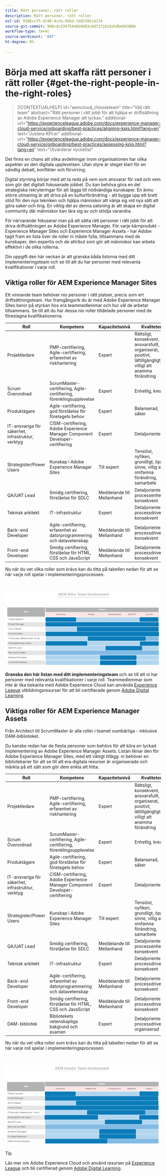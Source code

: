 ```yaml
---
title: Rätt personer, rätt roller
description: Rätt personer, rätt roller
exl-id: 9106ccf5-dc90-4ccb-95bd-7dd5392cd174
source-git-commit: 900cdc53475446b9d93cb071f281da5dbe043888
workflow-type: tm+mt
source-wordcount: '847'
ht-degree: 0%

---
```


# Börja med att skaffa rätt personer i rätt roller {#get-the-right-people-in-the-right-roles}

>[!CONTEXTUALHELP]
>id="aemcloud_chooseteam"
>title="Välj rätt team"
>abstract="Rätt personer i rätt jobb för att hjälpa er driftsättning av Adobe Experience Manager att lyckas."
>additional-url="https://experienceleague.adobe.com/docs/experience-manager-cloud-service/onboarding/best-practices/aligning-kpis.html?lang=en" text="Justera KPI:er"
>additional-url="https://experienceleague.adobe.com/docs/experience-manager-cloud-service/onboarding/best-practices/assessing-kpis.html?lang=en" text="Utvärderar nyckeltal"

Det finns en chans att olika avdelningar inom organisationen har olika aspekter av den digitala upplevelsen. Utan styre är steget klart för en oändlig debatt, konflikter och förvirring.

Digital styrning börjar med att ta reda på vem som ansvarar för vad och vem som gör det digitalt fokuserade jobbet. Du kan behöva göra en del strategiska rekryteringar för att lägga till nödvändiga kunskaper. En ännu större utmaning är att driva på en kulturförändring - att bygga upp ett brett stöd för den nya tekniken och hjälpa människor att vänja sig vid nya sätt att göra saker och ting. En viktig del av denna satsning är att skapa en digital community där människor kan lära sig av och stödja varandra.

För närvarande fokuserar man på att sätta rätt personer i rätt jobb för att driva driftsättningen av Adobe Experience Manager. För varje kärnprodukt - Experience Manager Sites och Experience Manager Assets - har Adobe tagit fram en lista över de roller ni måste fylla, tillsammans med de kunskaper, den expertis och de attribut som gör att människor kan arbeta effektivt i de olika rollerna.

Din uppgift den här veckan är att granska båda listorna med ditt implementeringsteam och se till att du har personer med relevanta kvalifikationer i varje roll.

## **Viktiga roller för AEM Experience Manager Sites**

Ett vinnande team behöver nio personer i rätt platser, precis som ert driftsättningsteam. Hur framgångsrik du är med Adobe Experience Manager Sites beror på styrkan hos era teammedlemmar och hur väl de arbetar tillsammans. Se till att du har dessa nio roller tilldelade personer med de föreslagna kvalifikationerna.

| Roll | Kompetens | Kapacitetsnivå | Kvaliteter |
|--- |--- |--- |--- |
| Projektledare | PMP-certifiering, Agile-certifiering, erfarenhet av riskhantering | Expert | Rättsligt, konsekvent, ansvarsfullt, organiserat, positivt, lättillgängligt, villigt att anamma förändring |
| Scrum Överordnad | ScrumMaster-certifiering, Agile-certifiering, förenklingsupplevelse | Expert | Enhetlig, kreativ |
| Produktägare | Agile-certifiering, god förståelse för företagets behov | Expert | Balanserad, säker |
| IT-ansvariga för säkerhet, infrastruktur, verktyg | CISM-certifiering, Adobe Experience Manager Component Developer-certifiering | Expert | Detaljorienterad |
| Strategister/Power Users | Kunskap i Adobe Experience Manager Sites | Till expert | Tensiöst, nyfiken, grundligt, öppet sinne, villig att omfamna förändring, samarbete |
| QA/UAT Lead | Smidig certifiering, förståelse för SDLC | Meddelande till Mellanhand | Detaljorienterad, processenhet, konsekvent |
| Teknisk arkitekt | IT-infrastruktur | Expert | Detaljorienterad, processdriven, konsekvent |
| Back-end Developer | Agile-certifiering, erfarenhet av datorprogrammering och datavetenskap | Meddelande till Mellanhand | Detaljorienterad, processdriven, konsekvent |
| Front-end Developer | Smidig certifiering, förståelse för HTML, CSS och JavaScript | Meddelande till Mellanhand | Detaljorienterad, processdriven, konsekvent |

Nu när du vet vilka roller som krävs kan du titta på tabellen nedan för att se när varje roll spelar i implementeringsprocessen.

<br>

![Granska roller för implementering](assets/team_involvement.png)

**Granska den här listan med ditt implementeringsteam** och se till att ni har personer med relevanta kvalifikationer i varje roll. Teammedlemmar som inte är lika bekanta med Adobe Experience Cloud kan använda [Experience League](https://experienceleague.adobe.com/#recommended/solutions/experience-manager) utbildningsresurser för att bli certifierade genom [Adobe Digital Learning](https://learning.adobe.com/certification.html).

## **Viktiga roller för AEM Experience Manager Assets**

Från Architect till ScrumMaster är alla roller i teamet oumbärliga - inklusive DAM-biblioteket.

Du kanske redan har de flesta personer som behövs för att köra en lyckad implementering av Adobe Experience Manager Assets. Listan liknar den för Adobe Experience Manager Sites, med ett viktigt tillägg: ni behöver en bibliotekarier för att se till att era digitala resurser är organiserade och märkta på ett sätt som gör dem enkla att hitta.

| Roll | Kompetens | Kapacitetsnivå | Kvaliteter |
|--- |--- |--- |--- |
| Projektledare | PMP-certifiering, Agile-certifiering, erfarenhet av riskhantering | Expert | Rättsligt, konsekvent, ansvarsfullt, organiserat, positivt, lättillgängligt, villigt att anamma förändring |
| Scrum Överordnad | ScrumMaster-certifiering, Agile-certifiering, förenklingsupplevelse | Expert | Enhetlig, kreativ |
| Produktägare | Agile-certifiering, god förståelse för företagets behov | Expert | Balanserad, säker |
| IT-ansvariga för säkerhet, infrastruktur, verktyg | CISM-certifiering, Adobe Experience Manager Component Developer-certifiering | Expert | Detaljorienterad |
| Strategister/Power Users | Kunskap i Adobe Experience Manager Sites | Till expert | Tensiöst, nyfiken, grundligt, öppet sinne, villig att omfamna förändring, samarbete |
| QA/UAT Lead | Smidig certifiering, förståelse för SDLC | Meddelande till Mellanhand | Detaljorienterad, processenhet, konsekvent |
| Teknisk arkitekt | IT-infrastruktur | Expert | Detaljorienterad, processdriven, konsekvent |
| Back-end Developer | Agile-certifiering, erfarenhet av datorprogrammering och datavetenskap | Meddelande till Mellanhand | Detaljorienterad, processdriven, konsekvent |
| Front-end Developer | Smidig certifiering, förståelse för HTML, CSS och JavaScript | Meddelande till Mellanhand | Detaljorienterad, processdriven, konsekvent |
| DAM-bibliotek | Bibliotekets vetenskapliga bakgrund och examen | Expert | Detaljorienterad, processdriven, organiserad |

Nu när du vet vilka roller som krävs kan du titta på tabellen nedan för att se när varje roll spelar i implementeringsprocessen.

<br>

![Vågrätt stapeldiagram med fiktiva roller och deras medverkan i AEM Assets team.](/help/overview/assets/team_involvement2.png)

>[!TIP]
>
> Läs mer om Adobe Experience Cloud och använd resurser på [Experience League](https://experienceleague.adobe.com/#recommended/solutions/experience-manager) och bli certifierad genom [Adobe Digital Learning](https://learning.adobe.com/certification.html).
